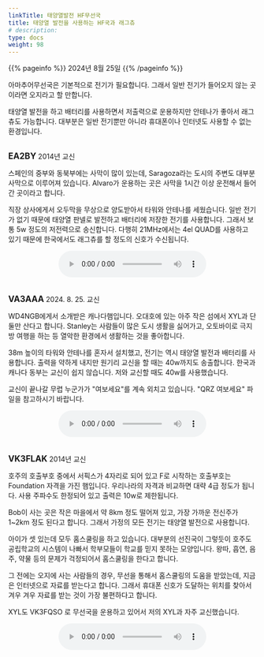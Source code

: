 ```yaml
---
linkTitle: 태양열발전 HF무선국
title: 태양열 발전을 사용하는 HF국과 래그츄
# description:
type: docs
weight: 98
---
```


{{% pageinfo %}}
2024년 8월 25일
{{% /pageinfo %}}


아마추어무선국은 기본적으로 전기가 필요합니다. 그래서 일반 전기가 들어오지 않는 곳이라면 오지라고 할 만합니다.

태양열 발전을 하고 배터리를 사용하면서 저출력으로 운용하지만 안테나가 좋아서 래그츄도 가능합니다. 대부분은 일반 전기뿐만 아니라 휴대폰이나 인터넷도 사용할 수 없는 환경입니다.

<br>
<b><span style="font-size:120%">EA2BY</span></b>   2014년 교신

스페인의 중부와 동북부에는 사막이 많이 있는데, Saragoza라는 도시의 주변도 대부분 사막으로 이루어져 있습니다. Alvaro가 운용하는 곳은 사막을 1시간 이상 운전해서 들어간 곳이라고 합니다.

직장 상사에게서 오두막을 무상으로 양도받아서 타워와 안테나를 세웠습니다. 일반 전기가 없기 때문에 태양열 판넬로 발전하고 배터리에 저장한 전기를 사용합니다. 그래서 보통 5w 정도의 저전력으로 송신합니다. 다행히 21MHz에서는 4el QUAD를 사용하고 있기 때문에 한국에서도 래그츄를 할 정도의 신호가 수신됩니다.

<center><audio src="https://blog.kakaocdn.net/dn/bI102q/btsJnqms91S/3skmi5ImKFkEAWssTkMusK/tfile.mp3" controls="controls"></audio></center><br>


<br>
<b><span style="font-size:120%">VA3AAA</span></b>   2024. 8. 25. 교신


WD4NGB에게서 소개받은 캐나다햄입니다. 오대호에 있는 아주 작은 섬에서 XYL과 단 둘만 산다고 합니다. Stanley는 사람들이 많은 도시 생활을 싫어가고, 오토바이로 극지방 여행을 하는 등 열악한 환경에서 생활하는 것을 좋아합니다.

38m 높이의 타워와 안테나를 혼자서 설치했고, 전기는 역시 태양열 발전과 배터리를 사용합니다. 출력을 약하게 내지만 원기리 교신을 할 때는 40w까지도 송출합니다. 한국과 캐나다 동부는 교신이 쉽지 않습니다. 저와 교신할 때도 40w를 사용했습니다.

교신이 끝나갈 무렵 누군가가 "여보세요"를 계속 외치고 있습니다. "QRZ 여보세요" 파일을 참고하시기 바랍니다.

<center><audio src="https://blog.kakaocdn.net/dn/FWBPB/btsJmfM4Q4E/BI3Q4gsUAFkhhy6HTjfMr1/tfile.mp3" controls="controls"></audio></center><br>

<br>
<b><span style="font-size:120%">VK3FLAK</span></b>   2014년 교신


호주의 호출부호 중에서 서픽스가 4자리로 되어 있고 F로 시작하는 호출부호는 Foundation 자격을 가진 햄입니다. 우리나라의 자격과 비교하면 대략 4급 정도가 됩니다. 사용 주파수도 한정되어 있고 출력은 10w로 제한됩니다.

Bob이 사는 곳은 작은 마을에서 약 8km 정도 떨어져 있고, 가장 가까운 전신주가 1~2km 정도 된다고 합니다. 그래서 가정의 모든 전기는 태양열 발전으로 사용합니다.

아이가 셋 있는데 모두 홈스쿨링을 하고 있습니다. 대부분의 선진국이 그렇듯이 호주도 공립학교의 시스템이 나빠서 학부모들이 학교를 믿지 못하는 모양입니다. 왕따, 흡연, 음주, 약물 등의 문제가 걱정되어서 홈스쿨링을 한다고 합니다.

그 전에는 오지에 사는 사람들의 경우, 무선을 통해서 홈스쿨링의 도움을 받았는데, 지금은 인터넷으로 자료를 받는다고 합니다. 그래서 휴대폰 신호가 도달하는 위치를 찾아서 겨우 겨우 자료를 받는 것이 가장 불편하다고 합니다.

XYL도 VK3FQSO 로 무선국을 운용하고 있어서 저의 XYL과 자주 교신했습니다.


<center><audio src="https://blog.kakaocdn.net/dn/8wIiy/btsJm3yqZlI/GvZ0Ff3Nl2h8wT2QIscBYK/tfile.mp3" controls="controls"></audio></center><br>


<br>


